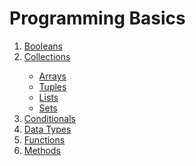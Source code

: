 # Programming Basics

<ol>
<li><a href="https://www.dunieskiotano.com" target="_blank">Booleans</a></li>
<li><a href="https://www.dunieskiotano.com" target="_blank">Collections</a></li>
<ul>
<li><a href="https://github.com/dunieskiotano/programming-basics/tree/master/Collections/Arrays" target="_blank">Arrays</a> 
 <li><a href="" target="_blank">Tuples</a></li>
  <li><a href="" target="_blank">Lists</a></li>
  <li><a href="" target="_blank">Sets</a></li>
  </ul>
<li><a href="https://www.dunieskiotano.com" target="_blank">Conditionals</a></li>
<li><a href="https://github.com/dunieskiotano/programming-basics/tree/master/Data%20Types" target="_blank">Data Types</a></li>
<li><a href="https://www.dunieskiotano.com" target="_blank">Functions</a></li>
<li><a href="https://www.dunieskiotano.com" target="_blank">Methods</a></li>
<ol>


